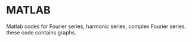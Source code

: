 # MATLAB
Matlab codes for Fourier series, harmonic series, complex Fourier series. these code contains graphs.
